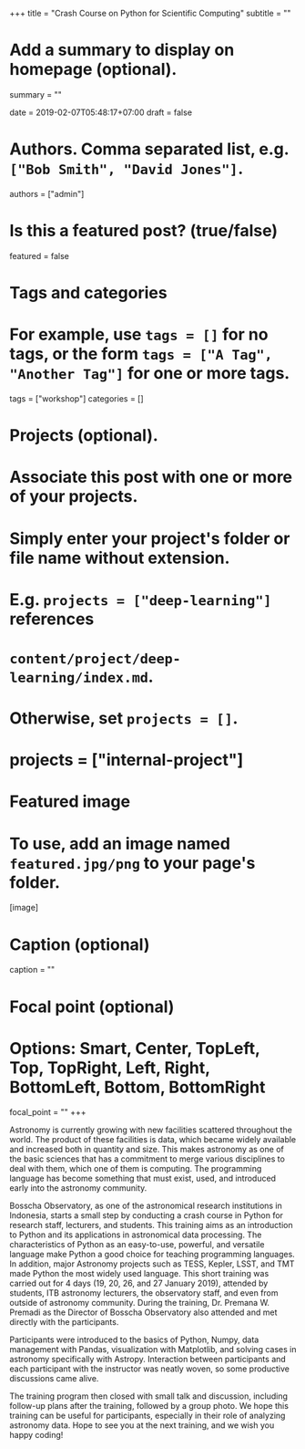 +++
title = "Crash Course on Python for Scientific Computing"
subtitle = ""

# Add a summary to display on homepage (optional).
summary = ""

date = 2019-02-07T05:48:17+07:00
draft = false

# Authors. Comma separated list, e.g. `["Bob Smith", "David Jones"]`.
authors = ["admin"]

# Is this a featured post? (true/false)
featured = false

# Tags and categories
# For example, use `tags = []` for no tags, or the form `tags = ["A Tag", "Another Tag"]` for one or more tags.
tags = ["workshop"]
categories = []

# Projects (optional).
#   Associate this post with one or more of your projects.
#   Simply enter your project's folder or file name without extension.
#   E.g. `projects = ["deep-learning"]` references 
#   `content/project/deep-learning/index.md`.
#   Otherwise, set `projects = []`.
# projects = ["internal-project"]

# Featured image
# To use, add an image named `featured.jpg/png` to your page's folder. 
[image]
  # Caption (optional)
  caption = ""

  # Focal point (optional)
  # Options: Smart, Center, TopLeft, Top, TopRight, Left, Right, BottomLeft, Bottom, BottomRight
  focal_point = ""
+++

Astronomy is currently growing with new facilities scattered throughout the world. The product of these facilities is data, which became widely available and increased both in quantity and size. This makes astronomy as one of the basic sciences that has a commitment to merge various disciplines to deal with them, which one of them is computing. The programming language has become something that must exist, used, and introduced early into the astronomy community.

Bosscha Observatory, as one of the astronomical research institutions in Indonesia, starts a small step by conducting a crash course in Python for research staff, lecturers, and students. This training aims as an introduction to Python and its applications in astronomical data processing. The characteristics of Python as an easy-to-use, powerful, and versatile language make Python a good choice for teaching programming languages. In addition, major Astronomy projects such as TESS, Kepler, LSST, and TMT made Python the most widely used language. This short training was carried out for 4 days (19, 20, 26, and 27 January 2019), attended by students, ITB astronomy lecturers, the observatory staff, and even from outside of astronomy community. During the training, Dr. Premana W. Premadi as the Director of Bosscha Observatory also attended and met directly with the participants.

Participants were introduced to the basics of Python, Numpy, data management with Pandas, visualization with Matplotlib, and solving cases in astronomy specifically with Astropy. Interaction between participants and each participant with the instructor was neatly woven, so some productive discussions came alive.

The training program then closed with small talk and discussion, including follow-up plans after the training, followed by a group photo. We hope this training can be useful for participants, especially in their role of analyzing astronomy data. Hope to see you at the next training, and we wish you happy coding! 